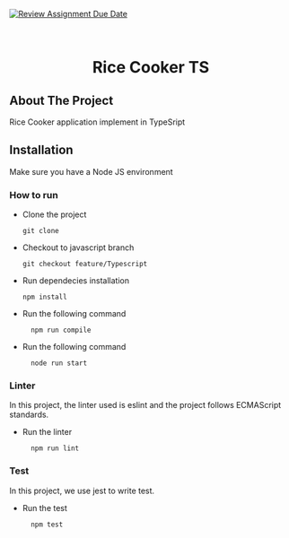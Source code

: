 [![Review Assignment Due Date](https://classroom.github.com/assets/deadline-readme-button-24ddc0f5d75046c5622901739e7c5dd533143b0c8e959d652212380cedb1ea36.svg)](https://classroom.github.com/a/hy8NMZUz)

<br />
<div align="center">
  <h1 align="center">Rice Cooker TS</h1>
</div>

## About The Project

Rice Cooker application implement in TypeSript

## Installation
Make sure you have a Node JS environment

### How to run

* Clone the project
  ```ssh
  git clone
* Checkout to javascript branch
  ```ssh
  git checkout feature/Typescript
* Run dependecies installation
  ```npm
  npm install
* Run the following command
  ```npm
    npm run compile
* Run the following command
  ```npm
    node run start

### Linter

In this project, the linter used is eslint and the project follows ECMAScript standards.

* Run the linter
  ```ssh
    npm run lint

### Test

In this project, we use jest to write test.

* Run the test
  ```ssh
    npm test